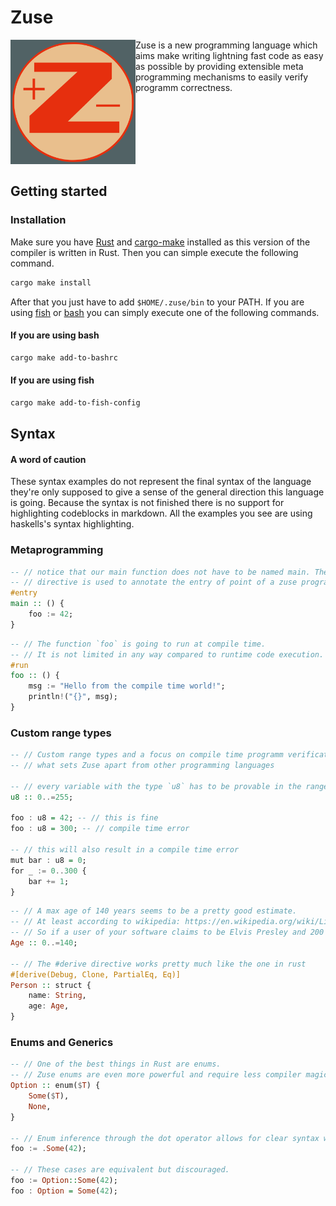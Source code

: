 # Zuse

<img align="left" src="resources/zuse_logo.svg" alt="original logo of the Zuse KG" width="200"/>
Zuse is a new programming language which aims make writing lightning fast code
as easy as possible by providing extensible meta programming mechanisms to easily
verify programm correctness.

<br><br/>
<br><br/>
<br><br/>

## Getting started

### Installation

Make sure you have [Rust](https://www.rust-lang.org/) and [cargo-make](https://github.com/sagiegurari/cargo-make)
installed as this version of the compiler is written in Rust.
Then you can simple execute the following command.

```bash
cargo make install
```

After that you just have to add `$HOME/.zuse/bin` to your PATH. If you
are using [fish](https://fishshell.com/) or [bash](https://www.gnu.org/software/bash/)
you can simply execute one of the following commands.

#### If you are using bash
```bash
cargo make add-to-bashrc
```

#### If you are using fish
```bash
cargo make add-to-fish-config
```

## Syntax

#### A word of caution
These syntax examples do not represent the final syntax of the language they're
only supposed to give a sense of the general direction this language is going.
Because the syntax is not finished there is no support for highlighting codeblocks
in markdown. All the examples you see are using haskells's syntax highlighting.


### Metaprogramming
```haskell
-- // notice that our main function does not have to be named main. The #entry
-- // directive is used to annotate the entry of point of a zuse programm.
#entry
main :: () {
	foo := 42;
}
```

```haskell
-- // The function `foo` is going to run at compile time.
-- // It is not limited in any way compared to runtime code execution.
#run
foo :: () {
	msg := "Hello from the compile time world!";
	println!("{}", msg);
}
```


### Custom range types
```haskell
-- // Custom range types and a focus on compile time programm verification is 
-- // what sets Zuse apart from other programming languages

-- // every variable with the type `u8` has to be provable in the range from 0 to including 255
u8 :: 0..=255;

foo : u8 = 42; -- // this is fine
foo : u8 = 300; -- // compile time error

-- // this will also result in a compile time error
mut bar : u8 = 0;
for _ := 0..300 {
	bar += 1;
}
```

```haskell
-- // A max age of 140 years seems to be a pretty good estimate.
-- // At least according to wikipedia: https://en.wikipedia.org/wiki/List_of_the_verified_oldest_people
-- // So if a user of your software claims to be Elvis Presley and 200 years old something is probably not right :D
Age :: 0..=140;

-- // The #derive directive works pretty much like the one in rust 
#[derive(Debug, Clone, PartialEq, Eq)]
Person :: struct {
	name: String,
	age: Age,
}
```

### Enums and Generics
```haskell
-- // One of the best things in Rust are enums.
-- // Zuse enums are even more powerful and require less compiler magic to work.
Option :: enum($T) {
	Some($T),
	None,
}

-- // Enum inference through the dot operator allows for clear syntax without too much visual noise
foo := .Some(42);

-- // These cases are equivalent but discouraged.
foo := Option::Some(42);
foo : Option = Some(42);
```
